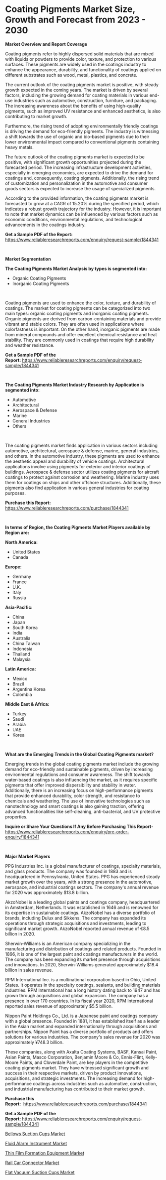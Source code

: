<p><h1>Coating Pigments Market Size, Growth and Forecast from 2023 - 2030</h1></p><p><strong>Market Overview and Report Coverage</strong></p>
<p><p>Coating pigments refer to highly dispersed solid materials that are mixed with liquids or powders to provide color, texture, and protection to various surfaces. These pigments are widely used in the coatings industry to enhance the appearance, durability, and functionality of coatings applied on different substrates such as wood, metal, plastics, and concrete.</p><p>The current outlook of the coating pigments market is positive, with steady growth expected in the coming years. The market is driven by several factors, including the growing demand for coating materials in various end-use industries such as automotive, construction, furniture, and packaging. The increasing awareness about the benefits of using high-quality pigments, such as improved UV resistance and enhanced aesthetics, is also contributing to market growth.</p><p>Furthermore, the rising trend of adopting environmentally friendly coatings is driving the demand for eco-friendly pigments. The industry is witnessing a shift towards the use of organic and bio-based pigments due to their lower environmental impact compared to conventional pigments containing heavy metals.</p><p>The future outlook of the coating pigments market is expected to be positive, with significant growth opportunities projected during the forecasted period. The increasing infrastructure development activities, especially in emerging economies, are expected to drive the demand for coatings and, consequently, coating pigments. Additionally, the rising trend of customization and personalization in the automotive and consumer goods sectors is expected to increase the usage of specialized pigments.</p><p>According to the provided information, the coating pigments market is forecasted to grow at a CAGR of 15.20% during the specified period, which indicates a robust growth trajectory for the industry. However, it is important to note that market dynamics can be influenced by various factors such as economic conditions, environmental regulations, and technological advancements in the coatings industry.</p></p>
<p><strong>Get a Sample PDF of the Report:</strong> <a href="https://www.reliableresearchreports.com/enquiry/request-sample/1844341">https://www.reliableresearchreports.com/enquiry/request-sample/1844341</a></p>
<p>&nbsp;</p>
<p><strong>Market Segmentation</strong></p>
<p><strong>The Coating Pigments Market Analysis by types is segmented into:</strong></p>
<p><ul><li>Organic Coating Pigments</li><li>Inorganic Coating Pigments</li></ul></p>
<p>&nbsp;</p>
<p><p>Coating pigments are used to enhance the color, texture, and durability of coatings. The market for coating pigments can be categorized into two main types: organic coating pigments and inorganic coating pigments. Organic pigments are derived from carbon-containing materials and provide vibrant and stable colors. They are often used in applications where colorfastness is important. On the other hand, inorganic pigments are made from mineral compounds and offer excellent chemical resistance and heat stability. They are commonly used in coatings that require high durability and weather resistance.</p></p>
<p><strong>Get a Sample PDF of the Report:</strong>&nbsp;<a href="https://www.reliableresearchreports.com/enquiry/request-sample/1844341">https://www.reliableresearchreports.com/enquiry/request-sample/1844341</a></p>
<p>&nbsp;</p>
<p><strong>The Coating Pigments Market Industry Research by Application is segmented into:</strong></p>
<p><ul><li>Automotive</li><li>Architectural</li><li>Aerospace & Defense</li><li>Marine</li><li>General Industries</li><li>Others</li></ul></p>
<p>&nbsp;</p>
<p><p>The coating pigments market finds application in various sectors including automotive, architectural, aerospace & defense, marine, general industries, and others. In the automotive industry, these pigments are used to enhance the aesthetic appeal and durability of vehicle coatings. Architectural applications involve using pigments for exterior and interior coatings of buildings. Aerospace & defense sector utilizes coating pigments for aircraft coatings to protect against corrosion and weathering. Marine industry uses them for coatings on ships and other offshore structures. Additionally, these pigments also find application in various general industries for coating purposes.</p></p>
<p><strong>Purchase this Report:</strong>&nbsp; <a href="https://www.reliableresearchreports.com/purchase/1844341">https://www.reliableresearchreports.com/purchase/1844341</a></p>
<p>&nbsp;</p>
<p><strong>In terms of Region, the Coating Pigments Market Players available by Region are:</strong></p>
<p>
    <p> <strong> North America: </strong>
        <ul>
            <li>United States</li>
            <li>Canada</li>
        </ul>
        </p> 
    <p> <strong> Europe: </strong>
        <ul>
            <li>Germany</li>
            <li>France</li>
            <li>U.K.</li>
            <li>Italy</li>
            <li>Russia</li>
        </ul>
        </p> 
    <p> <strong> Asia-Pacific: </strong>
        <ul>
            <li>China</li>
            <li>Japan</li>
            <li>South Korea</li>
            <li>India</li>
            <li>Australia</li>
            <li>China Taiwan</li>
            <li>Indonesia</li>
            <li>Thailand</li>
            <li>Malaysia</li>
        </ul>
        </p> 
    <p> <strong> Latin America: </strong>
        <ul>
            <li>Mexico</li>
            <li>Brazil</li>
            <li>Argentina Korea</li>
            <li>Colombia</li>
        </ul>
        </p> 
    <p> <strong> Middle East & Africa: </strong>
        <ul>
            <li>Turkey</li>
            <li>Saudi</li>
            <li>Arabia</li>
            <li>UAE</li>
            <li>Korea</li>
        </ul>
    </p>
    </p>
<p>&nbsp;</p>
<p><strong>What are the Emerging Trends in the Global Coating Pigments market?</strong></p>
<p><p>Emerging trends in the global coating pigments market include the growing demand for eco-friendly and sustainable pigments, driven by increasing environmental regulations and consumer awareness. The shift towards water-based coatings is also influencing the market, as it requires specific pigments that offer improved dispersibility and stability in water. Additionally, there is an increasing focus on high-performance pigments that provide enhanced durability, color strength, and resistance to chemicals and weathering. The use of innovative technologies such as nanotechnology and smart coatings is also gaining traction, offering advanced functionalities like self-cleaning, anti-bacterial, and UV protective properties.</p></p>
<p><strong>Inquire or Share Your Questions If Any Before Purchasing This Report</strong>- <a href="https://www.reliableresearchreports.com/enquiry/pre-order-enquiry/1844341">https://www.reliableresearchreports.com/enquiry/pre-order-enquiry/1844341</a></p>
<p>&nbsp;</p>
<p><strong>Major Market Players</strong></p>
<p><p>PPG Industries Inc. is a global manufacturer of coatings, specialty materials, and glass products. The company was founded in 1883 and is headquartered in Pennsylvania, United States. PPG has experienced steady market growth over the years, with a strong presence in the automotive, aerospace, and industrial coatings sectors. The company's annual revenue for 2020 was approximately $13.8 billion.</p><p>AkzoNobel is a leading global paints and coatings company, headquartered in Amsterdam, Netherlands. It was established in 1646 and is renowned for its expertise in sustainable coatings. AkzoNobel has a diverse portfolio of brands, including Dulux and Sikkens. The company has expanded its operations through strategic acquisitions and investments, leading to significant market growth. AkzoNobel reported annual revenue of €8.5 billion in 2020.</p><p>Sherwin-Williams is an American company specializing in the manufacturing and distribution of coatings and related products. Founded in 1866, it is one of the largest paint and coatings manufacturers in the world. The company has been expanding its market presence through acquisitions and innovations. In 2020, Sherwin-Williams generated approximately $18.4 billion in sales revenue.</p><p>RPM International Inc. is a multinational corporation based in Ohio, United States. It operates in the specialty coatings, sealants, and building materials industries. RPM International has a long history dating back to 1947 and has grown through acquisitions and global expansion. The company has a presence in over 170 countries. In its fiscal year 2020, RPM International reported sales revenue of approximately $5.5 billion.</p><p>Nippon Paint Holdings Co., Ltd. is a Japanese paint and coatings company with a global presence. Founded in 1881, it has established itself as a leader in the Asian market and expanded internationally through acquisitions and partnerships. Nippon Paint has a diverse portfolio of products and offers solutions for various industries. The company's sales revenue for 2020 was approximately ¥748.3 billion.</p><p>These companies, along with Axalta Coating Systems, BASF, Kansai Paint, Asian Paints, Masco Corporation, Benjamin Moore & Co, Ennis-Flint, Kelly-Moore Paints, and Cloverdale Paint, are key players in the competitive coating pigments market. They have witnessed significant growth and success in their respective markets, driven by product innovations, acquisitions, and strategic investments. The increasing demand for high-performance coatings across industries such as automotive, construction, and industrial manufacturing has contributed to their market growth.</p></p>
<p><strong>Purchase this Report:</strong>&nbsp;&nbsp;<a href="https://www.reliableresearchreports.com/purchase/1844341">https://www.reliableresearchreports.com/purchase/1844341</a></p>
<p></p>
<p><strong>Get a Sample PDF of the Report:</strong>&nbsp;<a href="https://www.reliableresearchreports.com/enquiry/request-sample/1844341">https://www.reliableresearchreports.com/enquiry/request-sample/1844341</a></p>
<p><p><a href="https://medium.com/@jqgvpygpb56374/bellows-suction-cups-market-trends-forecast-and-competitive-analysis-to-2030-4c1535eba96f">Bellows Suction Cups Market</a></p><p><a href="https://www.linkedin.com/pulse/fluid-alarm-instrument-market-share-amp-new-trends-analysis-rh8ce/">Fluid Alarm Instrument Market</a></p><p><a href="https://www.linkedin.com/pulse/thin-film-formation-equipment-market-size-share-global-6zuwe/">Thin Film Formation Equipment Market</a></p><p><a href="https://www.linkedin.com/pulse/rail-car-connector-market-size-share-amp-trends-analysis-report-cdgde/">Rail Car Connector Market</a></p><p><a href="https://medium.com/@bobbyrobinson56/flat-vacuum-suction-cups-market-trends-forecast-and-competitive-analysis-to-2030-c1b37c7d1249">Flat Vacuum Suction Cups Market</a></p></p>